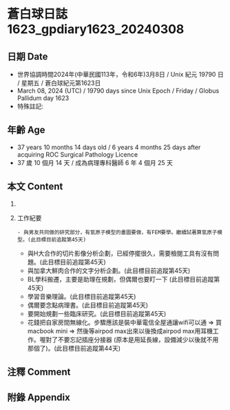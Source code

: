 [_metadata_:encoding]: - "utf-8"
[_metadata_:language]: - "zh-Hant-TW"
[_metadata_:fileformat]: - "markdown"
[_metadata_:MIME_type]: - "text/plain"
[_metadata_:markdown_version]: - "commonmark version 0.30"
[_metadata_:markdown_spec]: - "https://spec.commonmark.org/0.30/"

# 蒼白球日誌1623_gpdiary1623_20240308 #

## 日期 Date ##

* 世界協調時間2024年(中華民國113年，令和6年)3月8日 / Unix 紀元 19790 日 / 星期五 / 蒼白球紀元第1623日
* March 08, 2024 (UTC) / 19790 days since Unix Epoch / Friday / Globus Pallidum day 1623
* 特殊註記:

## 年齡 Age ##

* 37 years 10 months 14 days old / 6 years 4 months 25 days after acquiring ROC Surgical Pathology Licence
* 37 歲 10 個月 14 天 / 成為病理專科醫師 6 年 4 個月 25 天

## 本文 Content ##

1. 

    
2. 工作紀要

       - 與男友共同做的研究部分，有氫原子模型的畫圖要做，有FEM要學。繼續試著算氫原子模型。(此目標目前追蹤第45天)
   - 與H大合作的切片影像分析企劃，已經停擺很久，需要檢閱工具有沒有問題。(此目標目前追蹤第45天)
   - 與加拿大鮮肉合作的文字分析企劃。(此目標目前追蹤第45天)
   - BL學科搬遷，主要是助理在規劃，但偶爾也要盯一下 (此目標目前追蹤第45天)
   - 學習音樂理論。(此目標目前追蹤第45天)
   - 偶爾要念點病理書。(此目標目前追蹤第45天)
   - 要開始規劃一些臨床研究。(此目標目前追蹤第45天)
   - 花錢把自家房間無線化。步驟應該是裝中華電信全屋通讓wifi可以通 => 買macbook mini => 然後等airpod max出來以後換成airpod max用耳機工作。喔對了不要忘記插座分接器 (原本是用延長線，設備減少以後就不用那個了)。(此目標目前追蹤第44天)


## 注釋 Comment ##


## 附錄 Appendix ##

